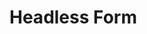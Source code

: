 # Headless Form

<!-- 
This page should provide:
1. Overview of useForm composable and HeadlessForm component
2. API reference for returned properties and methods
3. Basic implementation examples
4. Form state management
5. Handling validation and submission
6. Integration with fields and other components
7. Common patterns and best practices
8. Advanced usage examples
-->